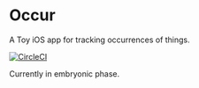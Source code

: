 # Occur
A Toy iOS app for tracking occurrences of things.

[![CircleCI](https://circleci.com/gh/DorianListens/Occur.svg?style=svg)](https://circleci.com/gh/DorianListens/Occur)

Currently in embryonic phase.

